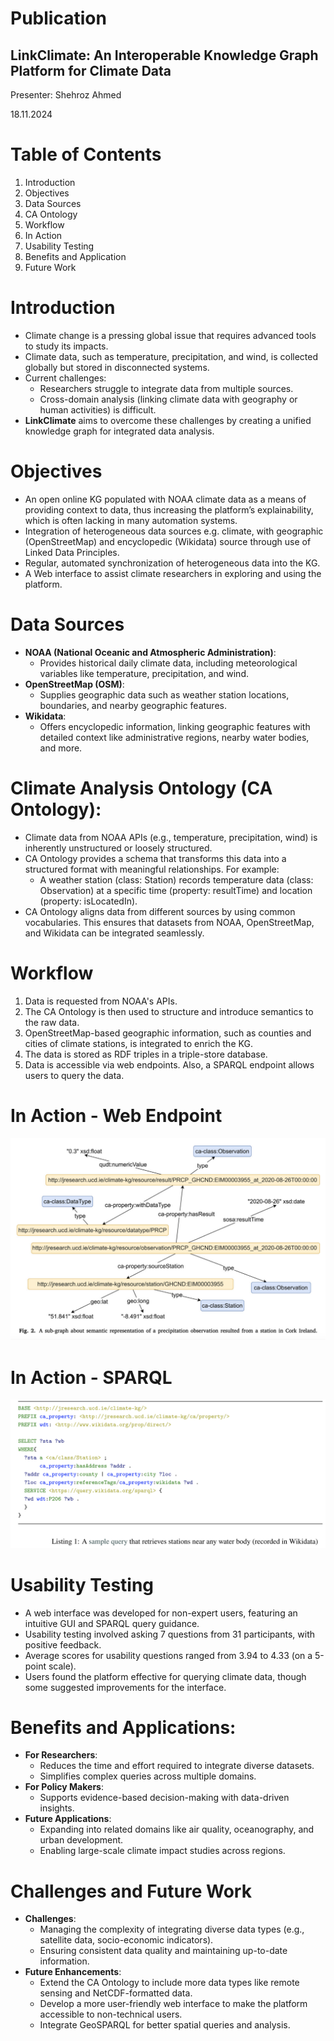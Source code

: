 # Publication
## LinkClimate: An Interoperable Knowledge Graph Platform for Climate Data
Presenter: Shehroz Ahmed

18.11.2024

# Table of Contents

    
1. Introduction
2. Objectives
3. Data Sources
4. CA Ontology
5. Workflow
6. In Action
7. Usability Testing
8. Benefits and Application
9. Future Work

# Introduction

- Climate change is a pressing global issue that requires advanced tools to study its impacts.
- Climate data, such as temperature, precipitation, and wind, is collected globally but stored in disconnected systems.
- Current challenges:
    - Researchers struggle to integrate data from multiple sources.
    - Cross-domain analysis (linking climate data with geography or human activities) is difficult.
- **LinkClimate** aims to overcome these challenges by creating a unified knowledge graph for integrated data analysis.

# Objectives

- An open online KG populated with NOAA climate data as a
means of providing context to data, thus increasing the platform’s explainability, which is often lacking in many automation systems.
- Integration of heterogeneous data sources e.g. climate, with geographic (OpenStreetMap) and encyclopedic (Wikidata) source through use of Linked Data Principles.
- Regular, automated synchronization of heterogeneous data into
the KG.
- A Web interface to assist climate researchers in exploring and
using the platform.

# Data Sources

- **NOAA (National Oceanic and Atmospheric Administration)**:
  - Provides historical daily climate data, including meteorological variables like temperature, precipitation, and wind.
- **OpenStreetMap (OSM)**:
  - Supplies geographic data such as weather station locations, boundaries, and nearby geographic features.
- **Wikidata**:
  - Offers encyclopedic information, linking geographic features with detailed context like administrative regions, nearby water bodies, and more.

# Climate Analysis Ontology (CA Ontology):
- Climate data from NOAA APIs (e.g., temperature, precipitation, wind) is inherently unstructured or loosely structured.
- CA Ontology provides a schema that transforms this data into a structured format with meaningful relationships. For example:
    - A weather station (class: Station) records temperature data (class: Observation) at a specific time (property: resultTime) and location (property: isLocatedIn).
- CA Ontology aligns data from different sources by using common vocabularies. This ensures that datasets from NOAA, OpenStreetMap, and Wikidata can be integrated seamlessly.

# Workflow

1. Data is requested from NOAA's APIs.
2. The CA Ontology is then used to structure and introduce semantics to the raw data.
3. OpenStreetMap-based geographic information, such as counties and cities of climate stations, is integrated to enrich the KG.
4. The data is stored as RDF triples in a triple-store database. 
5. Data is accessible via web endpoints. Also, a SPARQL endpoint allows users to query the data.

# In Action - Web Endpoint

![Link Climate Query](images/LinkClimate2.png)

# In Action - SPARQL 

![Link Climate Query](images/LinkClimate1.png)

# Usability Testing

- A web interface was developed for non-expert users, featuring an intuitive GUI and SPARQL query guidance.
- Usability testing involved asking 7 questions from 31 participants, with positive feedback.
- Average scores for usability questions ranged from 3.94 to 4.33 (on a 5-point scale).
- Users found the platform effective for querying climate data, though some suggested improvements for the interface.

# Benefits and Applications:

- **For Researchers**:
  - Reduces the time and effort required to integrate diverse datasets.
  - Simplifies complex queries across multiple domains.
- **For Policy Makers**:
  - Supports evidence-based decision-making with data-driven insights.
- **Future Applications**:
  - Expanding into related domains like air quality, oceanography, and urban development.
  - Enabling large-scale climate impact studies across regions.

# Challenges and Future Work
- **Challenges**:
    - Managing the complexity of integrating diverse data types (e.g., satellite data, socio-economic indicators).
    - Ensuring consistent data quality and maintaining up-to-date information.
- **Future Enhancements**:
    - Extend the CA Ontology to include more data types like remote sensing and NetCDF-formatted data.
    - Develop a more user-friendly web interface to make the platform accessible to non-technical users.
    - Integrate GeoSPARQL for better spatial queries and analysis.
